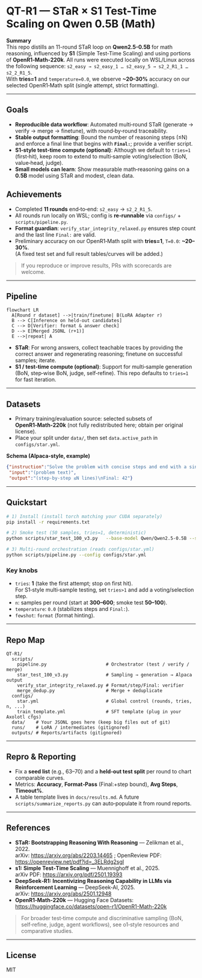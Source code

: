 # QT-R1 — STaR × S1 Test-Time Scaling on Qwen 0.5B (Math)

**Summary**  
This repo distills an 11-round STaR loop on **Qwen2.5-0.5B** for math reasoning, influenced by **S1** (Simple Test‑Time Scaling) and using portions of **OpenR1‑Math‑220k**. All runs were executed locally on WSL/Linux across the following sequence: `s2_easy → s2_easy_1 … s2_easy_5 → s2_2_R1_1 … s2_2_R1_5`.  
With **tries=1** and `temperature=0.0`, we observe **~20–30%** accuracy on our selected OpenR1‑Math split (single attempt, strict formatting).

---

## Goals
- **Reproducible data workflow**: Automated multi‑round STaR (generate → verify → merge → finetune), with round‑by‑round traceability.
- **Stable output formatting**: Bound the number of reasoning steps (≤N) and enforce a final line that begins with **`Final:`**; provide a verifier script.
- **S1‑style test‑time compute (optional)**: Although we default to `tries=1` (first‑hit), keep room to extend to multi‑sample voting/selection (BoN, value‑head, judge).
- **Small models can learn**: Show measurable math‑reasoning gains on a **0.5B** model using STaR and modest, clean data.

##  Achievements
- Completed **11 rounds** end‑to‑end: `s2_easy` → `s2_2_R1_5`.
- All rounds run locally on WSL; config is **re‑runnable** via `configs/` + `scripts/pipeline.py`.
- **Format guardian**: `verify_star_integrity_relaxed.py` ensures step count and the last line `Final:` are valid.
- Preliminary accuracy on our OpenR1‑Math split with **tries=1**, `T=0.0`: **~20–30%**.  
  (A fixed test set and full result tables/curves will be added.)

> If you reproduce or improve results, PRs with scorecards are welcome.

---

##  Pipeline

```mermaid
flowchart LR
  A[Round r dataset] -->|train/finetune| B(LoRA Adapter r)
  B --> C[Inference on held-out candidates]
  C --> D[Verifier: format & answer check]
  D --> E[Merged JSONL (r+1)]
  E -->|repeat| A
```

- **STaR**: For wrong answers, collect teachable traces by providing the correct answer and regenerating reasoning; finetune on successful samples; iterate.
- **S1 / test‑time compute (optional)**: Support for multi‑sample generation (BoN, step‑wise BoN, judge, self‑refine). This repo defaults to `tries=1` for fast iteration.

---

##  Datasets
- Primary training/evaluation source: selected subsets of **OpenR1‑Math‑220k** (not fully redistributed here; obtain per original license).
- Place your split under `data/`, then set `data.active_path` in `configs/star.yml`.

**Schema (Alpaca‑style, example)**
```json
{"instruction":"Solve the problem with concise steps and end with a single line starting 'Final:'.",
 "input":"(problem text)",
 "output":"(step-by-step ≤N lines)\nFinal: 42"}
```

---

##  Quickstart
```bash
# 1) Install (install torch matching your CUDA separately)
pip install -r requirements.txt

# 2) Smoke test (50 samples, tries=1, deterministic)
python scripts/star_test_100_v3.py   --base-model Qwen/Qwen2.5-0.5B --subset default   --n 50 --seed 63 --max-new-tokens 384 --temperature 0.0   --tries 1 --fewshot format --out-dir outputs/smoke

# 3) Multi-round orchestration (reads configs/star.yml)
python scripts/pipeline.py --config configs/star.yml
```

### Key knobs
- `tries`: **1** (take the first attempt; stop on first hit).  
  For S1‑style multi‑sample testing, set `tries>1` and add a voting/selection step.
- `n`: samples per round (start at **300–600**; smoke test **50–100**).
- `temperature`: `0.0` (stabilizes steps and `Final:`).
- `fewshot`: `format` (format hinting).

---

##  Repo Map
```
QT-R1/
  scripts/
    pipeline.py                      # Orchestrator (test / verify / merge)
    star_test_100_v3.py              # Sampling → generation → Alpaca output
    verify_star_integrity_relaxed.py # Format/step/Final: verifier
    merge_dedup.py                   # Merge + deduplicate
  configs/
    star.yml                         # Global control (rounds, tries, n, ...)
    train_template.yml               # SFT template (plug in your Axolotl cfgs)
  data/    # Your JSONL goes here (keep big files out of git)
  runs/    # LoRA / intermediates (gitignored)
  outputs/ # Reports/artifacts (gitignored)
```

---

##  Repro & Reporting
- Fix a **seed list** (e.g., 63–70) and a **held‑out test split** per round to chart comparable curves.
- Metrics: **Accuracy**, **Format‑Pass** (Final:+step bound), **Avg Steps**, **Timeout%**.
- A table template lives in `docs/results.md`. A future `scripts/summarize_reports.py` can auto‑populate it from round reports.

---

##  References
- **STaR: Bootstrapping Reasoning With Reasoning** — Zelikman et al., 2022.  
  arXiv: https://arxiv.org/abs/2203.14465 ; OpenReview PDF: https://openreview.net/pdf?id=_3ELRdg2sgI
- **s1: Simple Test‑Time Scaling** — Muennighoff et al., 2025.  
  arXiv PDF: https://arxiv.org/pdf/2501.19393
- **DeepSeek‑R1: Incentivizing Reasoning Capability in LLMs via Reinforcement Learning** — DeepSeek‑AI, 2025.  
  arXiv: https://arxiv.org/abs/2501.12948
- **OpenR1‑Math‑220k** — Hugging Face Datasets: https://huggingface.co/datasets/open-r1/OpenR1-Math-220k

> For broader test‑time compute and discriminative sampling (BoN, self‑refine, judge, agent workflows), see o1‑style resources and comparative studies.

---

##  License
MIT
